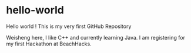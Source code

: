 # hello-world

Hello world ! This is my very first GitHub Repository

Weisheng here, I like C++ and currently learning Java.
I am registering for my first Hackathon at BeachHacks.
